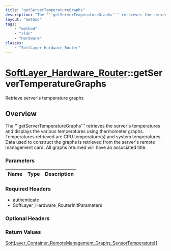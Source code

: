 ```yaml
---
title: "getServerTemperatureGraphs"
description: "The '''getServerTemperatureGraphs''' retrieves the server's temperatures and displays the various temperatures using the... "
layout: "method"
tags:
    - "method"
    - "sldn"
    - "Hardware"
classes:
    - "SoftLayer_Hardware_Router"
---
```

# [SoftLayer_Hardware_Router](/reference/services/SoftLayer_Hardware_Router)::getServerTemperatureGraphs

Retrieve server's temperature graphs


## Overview 
The '''getServerTemperatureGraphs''' retrieves the server's temperatures and displays the various temperatures using thermometer graphs. Temperatures retrieved are CPU temperature(s) and system temperatures. Data used to construct the graphs is retrieved from the server's remote management card. All graphs returned will have an associated title. 

### Parameters 
|Name | Type | Description |
| --- | --- | --- |


### Required Headers
* authenticate
* SoftLayer_Hardware_RouterInitParameters

### Optional Headers

### Return Values
<a href='/reference/datatypes/SoftLayer_Container_RemoteManagement_Graphs_SensorTemperature'>SoftLayer_Container_RemoteManagement_Graphs_SensorTemperature[] </a>

